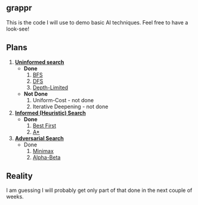 ## grappr
This is the code I will use to demo basic AI techniques. Feel free to have a look-see!

## Plans
1. [**Uninformed search**](grappr/SimpleSearch.cs)
	- **Done**
		1. [BFS](grappr/BreadthFirstSearch.cs)
		2. [DFS](grappr/DepthFirstSearch.cs)
		3. [Depth-Limited](grappr/DepthLimitedSearch.cs)
	- **Not Done**
		1. Uniform-Cost - not done
		2. Iterative Deepening - not done
2. [**Informed (Heuristic) Search**](grappr/HeuristicSearch.cs)
	- **Done**
		1. [Best First](grappr/BestFirstSearch.cs)
		2. [A*](grappr/AStarSearch.cs)
3. [**Adversarial Search**](grappr/AdversarialSearch.cs)
	- Done
		1. [Minimax](grappr/Minimax.cs)
		2. [Alpha-Beta](grappr/AlphaBeta.cs)

## Reality
I am guessing I will probably get only part of that done in the next couple of weeks.
